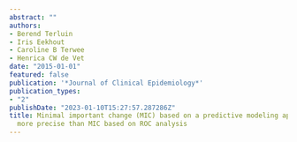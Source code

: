 ```yaml
---
abstract: ""
authors:
- Berend Terluin
- Iris Eekhout
- Caroline B Terwee
- Henrica CW de Vet
date: "2015-01-01"
featured: false
publication: '*Journal of Clinical Epidemiology*'
publication_types:
- "2"
publishDate: "2023-01-10T15:27:57.287286Z"
title: Minimal important change (MIC) based on a predictive modeling approach was
  more precise than MIC based on ROC analysis
---
```


